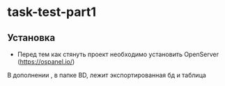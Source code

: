 # task-test-part1

## Установка

* Перед тем как стянуть проект необходимо установить OpenServer (https://ospanel.io/)


В дополнении , в папке BD, лежит экспортированная бд и таблица
